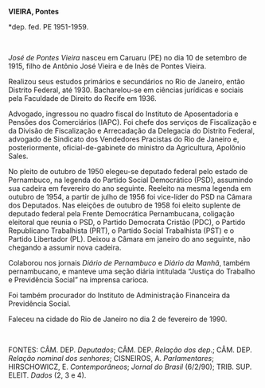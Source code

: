 **VIEIRA, Pontes**

\*dep. fed. PE 1951-1959.

 

*José de Pontes Vieira* nasceu em Caruaru (PE) no dia 10 de setembro de
1915, filho de Antônio José Vieira e de Inês de Pontes Vieira.

Realizou seus estudos primários e secundários no Rio de Janeiro, então
Distrito Federal, até 1930. Bacharelou-se em ciências jurídicas e
sociais pela Faculdade de Direito do Recife em 1936.

Advogado, ingressou no quadro fiscal do Instituto de Aposentadoria e
Pensões dos Comerciários (IAPC). Foi chefe dos serviços de Fiscalização
e da Divisão de Fiscalização e Arrecadação da Delegacia do Distrito
Federal, advogado de Sindicato dos Vendedores Pracistas do Rio de
Janeiro e, posteriormente, oficial-de-gabinete do ministro da
Agricultura, Apolônio Sales.

No pleito de outubro de 1950 elegeu-se deputado federal pelo estado de
Pernambuco, na legenda do Partido Social Democrático (PSD), assumindo
sua cadeira em fevereiro do ano seguinte. Reeleito na mesma legenda em
outubro de 1954, a partir de julho de 1956 foi vice-líder do PSD na
Câmara dos Deputados. Nas eleições de outubro de 1958 foi eleito
suplente de deputado federal pela Frente Democrática Pernambucana,
coligação eleitoral que reunia o PSD, o Partido Democrata Cristão (PDC),
o Partido Republicano Trabalhista (PRT), o Partido Social Trabalhista
(PST) e o Partido Libertador (PL). Deixou a Câmara em janeiro do ano
seguinte, não chegando a assumir nova cadeira.

Colaborou nos jornais *Diário de Pernambuco* e *Diário da Manhã*, também
pernambucano, e manteve uma seção diária intitulada “Justiça do Trabalho
e Previdência Social” na imprensa carioca.

Foi também procurador do Instituto de Administração Financeira da
Previdência Social.

Faleceu na cidade do Rio de Janeiro no dia 2 de fevereiro de 1990.

 

FONTES: CÂM. DEP. *Deputados*; CÂM. DEP. *Relação dos dep*.; CÂM. DEP.
*Relação nominal dos senhores*; CISNEIROS, A. *Parlamentares*;
HIRSCHOWICZ, E. *Contemporâneos*; *Jornal do Brasil* (6/2/90); TRIB.
SUP. ELEIT. *Dados* (2, 3 e 4).

 
